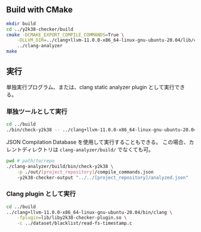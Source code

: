 ## Build with CMake

```sh
mkdir build
cd ../y2k38-checker/build
cmake -DCMAKE_EXPORT_COMPILE_COMMANDS=True \
    -DLLVM_DIR=../clang+llvm-11.0.0-x86_64-linux-gnu-ubuntu-20.04/lib/cmake/llvm/ \
    ../clang-analyzer
make
```

## 実行

単独実行プログラム、または、clang static analyzer plugin として実行できる。

### 単独ツールとして実行

```sh
cd ../build
./bin/check-y2k38 -- ../clang+llvm-11.0.0-x86_64-linux-gnu-ubuntu-20.04/bin/clang -c ../dataset/blacklist/read-fs-timestamp.c
```

JSON Compilation Database を使用して実行することもできる。
この場合、カレントディレクトリは `clang-analyzer/build/` でなくても可。

```sh
pwd # path/to/repo
./clang-analyzer/build/bin/check-y2k38 \
    -p ./out/[project_repository]/compile_commands.json
    -y2k38-checker-output "../../[project_repository]/analyzed.json"
```

### Clang plugin として実行

```sh
cd ../build
../clang+llvm-11.0.0-x86_64-linux-gnu-ubuntu-20.04/bin/clang \
    -fplugin=lib/liby2k38-checker-plugin.so \
    -c ../dataset/blacklist/read-fs-timestamp.c
```
